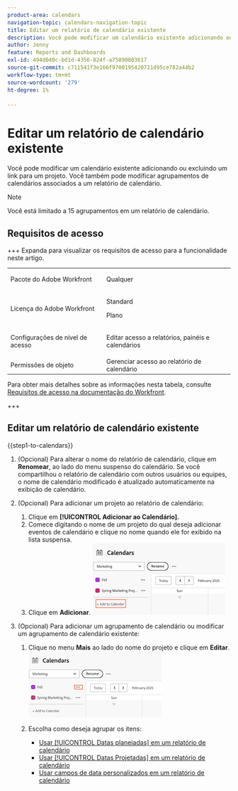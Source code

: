 ```yaml
---
product-area: calendars
navigation-topic: calendars-navigation-topic
title: Editar um relatório de calendário existente
description: Você pode modificar um calendário existente adicionando ou excluindo um link para um projeto. Você também pode modificar agrupamentos de calendários associados a um relatório de calendário.
author: Jenny
feature: Reports and Dashboards
exl-id: 494d040c-bd1d-4356-824f-a75890803617
source-git-commit: c711541f3e166f9700195420711d95ce782a44b2
workflow-type: tm+mt
source-wordcount: '279'
ht-degree: 1%

---
```


# Editar um relatório de calendário existente

Você pode modificar um calendário existente adicionando ou excluindo um link para um projeto. Você também pode modificar agrupamentos de calendários associados a um relatório de calendário.

>[!NOTE]
>
>Você está limitado a 15 agrupamentos em um relatório de calendário.

## Requisitos de acesso

+++ Expanda para visualizar os requisitos de acesso para a funcionalidade neste artigo.

<table style="table-layout:auto"> 
 <col> 
 </col> 
 <col> 
 </col> 
 <tbody> 
  <tr> 
   <td role="rowheader">Pacote do Adobe Workfront</td> 
   <td> <p>Qualquer</p> </td> 
  </tr> 
  <tr> 
   <td role="rowheader">Licença do Adobe Workfront</td> 
   <td><p>Standard</p>
       <p>Plano</p></td> 
  </tr> 
  <tr> 
   <td role="rowheader">Configurações de nível de acesso</td> 
   <td> <p> Editar acesso a relatórios, painéis e calendários</p></td> 
  </tr> 
  <tr> 
   <td role="rowheader">Permissões de objeto</td> 
   <td>Gerenciar acesso ao relatório de calendário</td> 
  </tr> 
 </tbody> 
</table>

Para obter mais detalhes sobre as informações nesta tabela, consulte [Requisitos de acesso na documentação do Workfront](/help/quicksilver/administration-and-setup/add-users/access-levels-and-object-permissions/access-level-requirements-in-documentation.md).

+++


## Editar um relatório de calendário existente

{{step1-to-calendars}}

1. (Opcional) Para alterar o nome do relatório de calendário, clique em **Renomear**, ao lado do menu suspenso do calendário.
Se você compartilhou o relatório de calendário com outros usuários ou equipes, o nome de calendário modificado é atualizado automaticamente na exibição de calendário.

1. (Opcional) Para adicionar um projeto ao relatório de calendário:
   1. Clique em **[!UICONTROL Adicionar ao Calendário].**
   1. Comece digitando o nome de um projeto do qual deseja adicionar eventos de calendário e clique no nome quando ele for exibido na lista suspensa.
   1. Clique em **Adicionar**.
      ![adicionar um projeto a um calendário](assets/add-a-calendar-project.png)


1. (Opcional) Para adicionar um agrupamento de calendário ou modificar um agrupamento de calendário existente:
   1. Clique no menu **Mais** ao lado do nome do projeto e clique em **Editar**.
      ![editar projeto no calendário](assets/edit-project-in-calendar.png)

   1. Escolha como deseja agrupar os itens:

      * [Usar [!UICONTROL Datas planejadas] em um relatório de calendário](../../../reports-and-dashboards/reports/calendars/use-planned-dates.md)
      * [Usar [!UICONTROL Datas Projetadas] em um relatório de calendário](../../../reports-and-dashboards/reports/calendars/use-projected-dates.md)
      * [Usar campos de data personalizados em um relatório de calendário](../../../reports-and-dashboards/reports/calendars/use-custom-dates.md)

